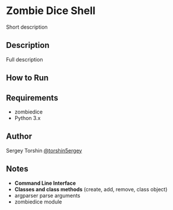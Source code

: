 # Zombie Dice Shell

Short description

## Description

Full description

## How to Run

## Requirements

- zombiedice
- Python 3.x

## Author

Sergey Torshin [@torshin5ergey](https://github.com/torshin5ergey)

## Notes

- **Command Line Interface**
- **Classes and class methods** (create, add, remove, class object)
- argparser parse arguments
- zombiedice module